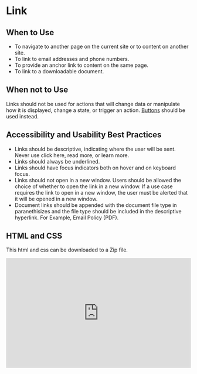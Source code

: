 # Link

## When to Use
- To navigate to another page on the current site or to content on another site.
- To link to email addresses and phone numbers.
- To provide an anchor link to content on the same page.
- To link to a downloadable document. 

## When not to Use
Links should not be used for actions that will change data or manipulate how it is displayed, change a state, or trigger an action. [Buttons](https://kristinaengland.github.io/design-system/components/button) should be used instead. 

## Accessibility and Usability Best Practices
- Links should be descriptive, indicating where the user will be sent. Never use click here, read more, or learn more.
- Links should always be underlined.
- Links should have focus indicators both on hover and on keyboard focus. 
- Links should not open in a new window. Users should be allowed the choice of whether to open the link in a new window. If a use case requires the link to open in a new window, the user must be alerted that it will be opened in a new window. 
- Document links should be appended with the document file type in paranethisizes and the file type should be included in the descriptive hyperlink. For Example, Email Policy (PDF). 

## HTML and CSS
This html and css can be downloaded to a Zip file. 
<iframe height="300" style="width: 100%;" scrolling="no" title="Link" src="https://codepen.io/team/UMPO_ADDT/embed/dyVegPL?default-tab=html%2Cresult" frameborder="no" loading="lazy" allowtransparency="true" allowfullscreen="true">
  See the Pen <a href="https://codepen.io/team/UMPO_ADDT/pen/dyVegPL">
  Link</a> by App Dev & Digital Transformation (<a href="https://codepen.io/team/UMPO_ADDT">@UMPO_ADDT</a>)
  on <a href="https://codepen.io">CodePen</a>.
</iframe>
